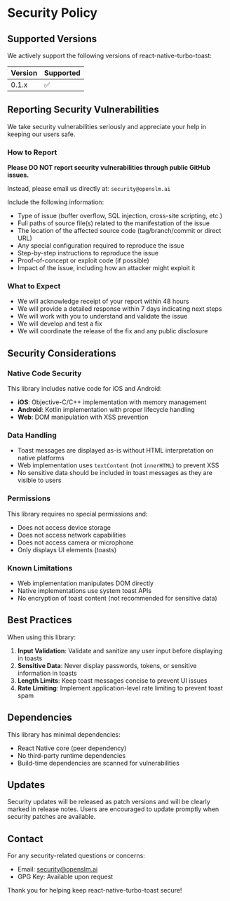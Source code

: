 # Security Policy

## Supported Versions

We actively support the following versions of react-native-turbo-toast:

| Version | Supported          |
| ------- | ------------------ |
| 0.1.x   | :white_check_mark: |

## Reporting Security Vulnerabilities

We take security vulnerabilities seriously and appreciate your help in keeping our users safe.

### How to Report

**Please DO NOT report security vulnerabilities through public GitHub issues.**

Instead, please email us directly at: `security@openslm.ai`

Include the following information:
- Type of issue (buffer overflow, SQL injection, cross-site scripting, etc.)
- Full paths of source file(s) related to the manifestation of the issue
- The location of the affected source code (tag/branch/commit or direct URL)
- Any special configuration required to reproduce the issue
- Step-by-step instructions to reproduce the issue
- Proof-of-concept or exploit code (if possible)
- Impact of the issue, including how an attacker might exploit it

### What to Expect

- We will acknowledge receipt of your report within 48 hours
- We will provide a detailed response within 7 days indicating next steps
- We will work with you to understand and validate the issue
- We will develop and test a fix
- We will coordinate the release of the fix and any public disclosure

## Security Considerations

### Native Code Security

This library includes native code for iOS and Android:

- **iOS**: Objective-C/C++ implementation with memory management
- **Android**: Kotlin implementation with proper lifecycle handling
- **Web**: DOM manipulation with XSS prevention

### Data Handling

- Toast messages are displayed as-is without HTML interpretation on native platforms
- Web implementation uses `textContent` (not `innerHTML`) to prevent XSS
- No sensitive data should be included in toast messages as they are visible to users

### Permissions

This library requires no special permissions and:
- Does not access device storage
- Does not access network capabilities
- Does not access camera or microphone
- Only displays UI elements (toasts)

### Known Limitations

- Web implementation manipulates DOM directly
- Native implementations use system toast APIs
- No encryption of toast content (not recommended for sensitive data)

## Best Practices

When using this library:

1. **Input Validation**: Validate and sanitize any user input before displaying in toasts
2. **Sensitive Data**: Never display passwords, tokens, or sensitive information in toasts
3. **Length Limits**: Keep toast messages concise to prevent UI issues
4. **Rate Limiting**: Implement application-level rate limiting to prevent toast spam

## Dependencies

This library has minimal dependencies:
- React Native core (peer dependency)
- No third-party runtime dependencies
- Build-time dependencies are scanned for vulnerabilities

## Updates

Security updates will be released as patch versions and will be clearly marked in release notes. Users are encouraged to update promptly when security patches are available.

## Contact

For any security-related questions or concerns:
- Email: security@openslm.ai
- GPG Key: Available upon request

Thank you for helping keep react-native-turbo-toast secure!